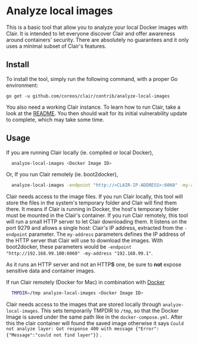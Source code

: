 # Analyze local images

This is a basic tool that allow you to analyze your local Docker images with Clair.
It is intended to let everyone discover Clair and offer awareness around containers' security.
There are absolutely no guarantees and it only uses a minimal subset of Clair's features.

## Install

To install the tool, simply run the following command, with a proper Go environment:

    go get -u github.com/coreos/clair/contrib/analyze-local-images

You also need a working Clair instance. To learn how to run Clair, take a look at the [README](https://github.com/coreos/clair/blob/master/README.md). You then should wait for its initial vulnerability update to complete, which may take some time.

## Usage

If you are running Clair locally (ie. compiled or local Docker),

```bash
  analyze-local-images <Docker Image ID>
```

Or, If you run Clair remotely (ie. boot2docker),

```bash
  analyze-local-images -endpoint "http://<CLAIR-IP-ADDRESS>:6060" -my-address "<MY-IP-ADDRESS>" <Docker Image ID>
```

Clair needs access to the image files. If you run Clair locally, this tool will store the files in the system's temporary folder and Clair will find them there. It means if Clair is running in Docker, the host's temporary folder must be mounted in the Clair's container. If you run Clair remotely, this tool will run a small HTTP server to let Clair downloading them. It listens on the port 9279 and allows a single host: Clair's IP address, extracted from the `-endpoint` parameter. The `my-address` parameters defines the IP address of the HTTP server that Clair will use to download the images. With boot2docker, these parameters would be `-endpoint "http://192.168.99.100:6060" -my-address "192.168.99.1"`.

As it runs an HTTP server and not an HTTP**S** one, be sure to **not** expose sensitive data and container images.

If run Clair remotely (Docker for Mac) in combination with [Docker](https://github.com/coreos/clair#docker)

```bash
  TMPDIR=/tmp analyze-local-images <Docker Image ID>
```
Clair needs access to the images that are stored locally through `analyze-local-images`. This sets temporarily  TMPDIR
to `/tmp`, so that the Docker Image is saved under the same path like in the `docker-compose.yml`. After this the clair container will found the saved image otherwise it says `Could not analyze layer: Got response 400 with message {"Error":{"Message":"could not find layer"}}` .

